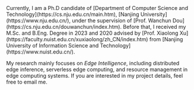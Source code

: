 <div class="intro-justified-text" markdown="1">
Currently, I am a Ph.D candidate of [Department of Computer Science and Technology](https://cs.nju.edu.cn/main.htm), [Nanjing University](https://www.nju.edu.cn/), under the supervision of [Prof. Wanchun Dou](https://cs.nju.edu.cn/douwanchun/index.htm). Before that, I received my M.Sc. and B.Eng. Degree in 2023 and 2020 advised by [Prof. Xiaolong Xu](https://faculty.nuist.edu.cn/xuxiaolong/zh_CN/index.htm) from [Nanjing University of Information Science and Technology](https://www.nuist.edu.cn/).

My research mainly focuses on *Edge Intelligence*, including distributed edge inference, serverless edge computing, and resource management in edge computing systems. If you are interested in my project details, feel free to email me.
</div>